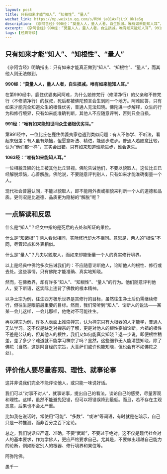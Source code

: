 ```yaml
---
layout: post
title: 只有如来才能“知人”、“知根性”、“量人”
wechat_link: https://mp.weixin.qq.com/s/RbW_jaQ1AxFjLtX_Ok1eSg
description: 《杂阿含经》990经：“莫量人人，量人人者，自生损减。唯有如来能知人耳”，991经：“唯有如来能知世间众生诸根优劣耳”，1063经：“唯有如来能知人耳”。
excerpt: 《杂阿含经》990经：“莫量人人，量人人者，自生损减。唯有如来能知人耳”，991经：“唯有如来能知世间众生诸根优劣耳”，1063经：“唯有如来能知人耳”。
tags: [经典导读]
---
```


## 只有如来才能“知人”、“知根性”、“量人”

《杂阿含经》明确指出：只有如来才能真正做到“知人”、“知根性”、“量人”，而其他人则无法做到。

**990经：“莫量人人，量人人者，自生损减。唯有如来能知人耳。”**

在第990经中，鹿住优婆夷问阿难，为什么她修梵行（修清净行）的父亲和不修梵行（不修清净行）的叔叔，死后都被佛陀预言会生到同一个地方。阿难回答，只有如来才能完全知道众生的根性优劣，普通人无法知晓。佛陀进一步解释，众生的行为和修行境界，只有如来能准确判断，其他人不应随意评判，否则只会自损。

**991经：“唯有如来能知世间众生诸根优劣耳。”**

第991经中，一位比丘在鹿住优婆夷家也遇到类似问题：有人不修学、不听法，看起来很差；有人虽有烦恼，但愿意听法、精进，能逐步进步。普通人若随意比较，认为“他们都一样”，其实会出错。只有如来知道谁能进步，谁会退失。

**1063经：“唯有如来能知人耳。”**

一位相貌丑陋的比丘被其他比丘轻视。佛陀告诫他们，不要以貌取人，这位比丘已经解脱烦恼，心善解脱。佛陀说，不要随意评判别人，只有如来才能准确衡量一个人。

现代社会普遍认同，不能以貌取人，即不能用外表或相貌来判断一个人的道德和品质。更何况是比道德、品质更为隐秘的“解脱”呢？

## 一点解读和反思

什么是“知人”？经文中指的是死后的去处和所证的果位。

什么是“知诸根”？两人看似相同，实际修行却大不相同。意思是，两人的“根性”不同，尽管起点和外表相似。

什么是“量人”？凡夫以貌取人，而如来却能衡量一个人的真实修行境界。

以上是经典中佛陀多次告诫我们的：不应随意论断他人，论断他人的根性、修行或去处。这些事情，只有佛陀才能准确、真实地知晓。

然而，在佛教界，却有许多“知人”、“知根性”、“量人”的行为。他们随意评判他人，妄下断语，这实际上违背了佛教的根本精神。

以净土宗为例，往生西方极乐世界是其修行的目标，虽然往生净土后仍需继续修行，但往生是眼前最重要的目标。然而，我们常听到“知人”、论断人的说法——某某一会儿这样，一会儿那样，他绝对不可能往生。

再以禅宗为例，许多人表面上推崇禅宗，认为禅宗只有大根器的人才能学，普通人无法学习。这不仅是缺乏对禅宗的了解，更是对他人的根性妄加论断。六祖的根性不差是公认的，但其他人的根性，我们又如何能真实知晓？退一步说，即便根性稍差，差了多少？难道就不能学习禅宗了吗？显然，这些细节无人能清楚知晓，除了佛陀（当然，这是阿含经的宗旨，大菩萨们或许也能知晓，但也会有不如佛陀之处）。

## 评价他人要尽量客观、理性、就事论事

这并非说我们完全不能评论他人，或只能一味说好话。

我们可以“对事不对人”，就事论事，提出自己的看法，谈论自己的感受，尽量客观和理性。这样，虽然不能避免犯错，但可以将错误降到最低。而且，若不存在主观恶意，后果也不会太严重。

比如我在说话时，常使用“可能”、“多数”、“或许”等词语，有时就是在暗示，自己只是一种推测，而非百分之百下定论。

总之，我们说话应严谨、准确，不要“武断”，不要过于绝对。这不仅是现代社会对人的基本要求，作为学佛人，更应严格要求自己。尤其是，不要做出超越自己能力的论断，例如断定别人的根器、修行境界和果位等。

阿弥陀佛。

愚千一